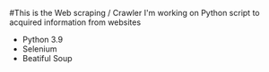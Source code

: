 #This is the Web scraping / Crawler I'm working on
Python script to acquired information from websites
* Python 3.9
* Selenium
* Beatiful Soup
